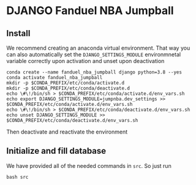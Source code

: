# DJANGO Fanduel NBA Jumpball

## Install
We recommend creating an anaconda virtual environment. That way you can also automatically set the `DJANGO_SETTINGS_MODULE` environmnetal variable correctly upon activation and unset upon deactivation
```
conda create --name fanduel_nba_jumpball django python=3.8 --yes
conda activate fanduel_nba_jumpball
mkdir -p $CONDA_PREFIX/etc/conda/activate.d
mkdir -p $CONDA_PREFIX/etc/conda/deactivate.d
echo \#\!/bin/sh > $CONDA_PREFIX/etc/conda/activate.d/env_vars.sh
echo export DJANGO_SETTINGS_MODULE=jumpnba.dev_settings >> $CONDA_PREFIX/etc/conda/activate.d/env_vars.sh
echo \#\!/bin/sh > $CONDA_PREFIX/etc/conda/deactivate.d/env_vars.sh
echo unset DJANGO_SETTINGS_MODULE >> $CONDA_PREFIX/etc/conda/deactivate.d/env_vars.sh
```
Then deactivate and reactivate the environment

## Initialize and fill database
We have provided all of the needed commands in `src`. So just run
```
bash src
```
